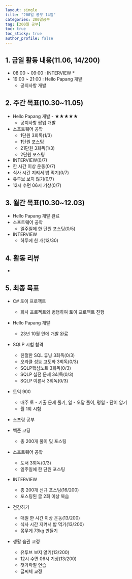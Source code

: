 ```yaml
---
layout: single
title: "200일 공부 14일"
categories: 200일공부
tag: [200일 공부]
toc: true
toc_sticky: true
author_profile: false
---
```


## 1. 금일 활동 내용(11.06, 14/200)

* 08:00 ~ 09:00 : INTERVIEW
  * 
* 19:00 ~ 21:00 : Hello Papang 개발
  * 공지사항 개발



##  2. 주간 목표(10.30~11.05)

* Hello Papang 개발 - ★★★★★
  * 공지사항 팝업 개발
* 소프트웨어 공학
  * 1단원 3회독(1/3)
  * 1단원 포스팅
  * 21단원 3회독(1/3)
  * 2단원 포스팅
* INTERVIEW(0/7)
* 한 시간 이상 운동(0/7)
* 식사 시간 지켜서 밥 먹기(0/7)
* 유투브 보지 않기(0/7)
* 12시 수면 06시 기상(0/7)



## 3. 월간 목표(10.30~12.03)

* Hello Papang 개발 완료
* 소프트웨어 공학
  * 일주일에 한 단원 포스팅(0/5)
* INTERVIEW
  * 하루에 한 개(12/30)




## 4. 활동 리뷰

* 



## 5. 최종 목표

* C# 토이 프로젝트
  * 회사 프로젝트와 병행하여 토이 프로젝트 진행

* Hello Papang 개발
  * 23년 10월 안에 개발 완료
* SQLP 시험 합격
  * 친절한 SQL 튜닝 3회독(0/3)
  * 오라클 성능 고도화 3회독(0/3)
  * SQLP핵심노트 3회독(0/3)
  * SQLP 실전 문제 3회독(0/3)
  * SQLP 이론서 3회독(0/3)
* 토익 900
  * 매주 토 - 기출 문제 풀기, 일 - 오답 풀이, 평일 - 단어 암기
  * 월 1회 시험

* 스프링 공부


* 백준 코딩
  * 총 200개 풀이 및 포스팅
* 소프트웨어 공학
  * 도서 3회독(0/3)
  * 일주일에 한 단원 포스팅
* INTERVIEW
  * 총 200개 신규 포스팅(16/200)
  * 포스팅된 글 2회 이상 복습
* 건강하기
  * 매일 한 시간 이상 운동(13/200)
  * 식사 시간 지켜서 밥 먹기(13/200)
  * 몸무게 73kg 만들기
* 생활 습관 교정
  * 유투브 보지 않기(13/200)
  * 12시 수면 06시 기상(13/200)
  * 젓가락질 연습
  * 글씨체 교정



